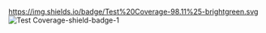 https://img.shields.io/badge/Test%20Coverage-98.11%25-brightgreen.svg
![Test Coverage-shield-badge-1](https://img.shields.io/badge/Test%20Coverage-98.11%25-brightgreen.svg)